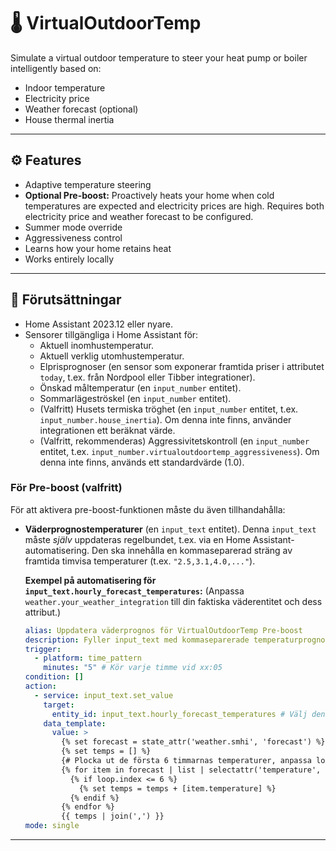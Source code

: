 # 🌡️ VirtualOutdoorTemp

Simulate a virtual outdoor temperature to steer your heat pump or boiler intelligently based on:

- Indoor temperature
- Electricity price
- Weather forecast (optional)
- House thermal inertia

---

## ⚙️ Features

- Adaptive temperature steering
- **Optional Pre-boost:** Proactively heats your home when cold temperatures are expected and electricity prices are high. Requires both electricity price and weather forecast to be configured.
- Summer mode override
- Aggressiveness control
- Learns how your home retains heat
- Works entirely locally

---

## 📌 Förutsättningar

* Home Assistant 2023.12 eller nyare.
* Sensorer tillgängliga i Home Assistant för:
    * Aktuell inomhustemperatur.
    * Aktuell verklig utomhustemperatur.
    * Elprisprognoser (en sensor som exponerar framtida priser i attributet `today`, t.ex. från Nordpool eller Tibber integrationer).
    * Önskad måltemperatur (en `input_number` entitet).
    * Sommarlägeströskel (en `input_number` entitet).
    * (Valfritt) Husets termiska tröghet (en `input_number` entitet, t.ex. `input_number.house_inertia`). Om denna inte finns, använder integrationen ett beräknat värde.
    * (Valfritt, rekommenderas) Aggressivitetskontroll (en `input_number` entitet, t.ex. `input_number.virtualoutdoortemp_aggressiveness`). Om denna inte finns, används ett standardvärde (1.0).

### För Pre-boost (valfritt)

För att aktivera pre-boost-funktionen måste du även tillhandahålla:

* **Väderprognostemperaturer** (en `input_text` entitet). Denna `input_text` måste *själv* uppdateras regelbundet, t.ex. via en Home Assistant-automatisering. Den ska innehålla en kommaseparerad sträng av framtida timvisa temperaturer (t.ex. `"2.5,3.1,4.0,..."`).

    **Exempel på automatisering för `input_text.hourly_forecast_temperatures`:**
    (Anpassa `weather.your_weather_integration` till din faktiska väderentitet och dess attribut.)

    ```yaml
    alias: Uppdatera väderprognos för VirtualOutdoorTemp Pre-boost
    description: Fyller input_text med kommaseparerade temperaturprognoser för VirtualOutdoorTemp.
    trigger:
      - platform: time_pattern
        minutes: "5" # Kör varje timme vid xx:05
    condition: []
    action:
      - service: input_text.set_value
        target:
          entity_id: input_text.hourly_forecast_temperatures # Välj denna entitet i VirtualOutdoorTemp-konfigurationen
        data_template:
          value: >
            {% set forecast = state_attr('weather.smhi', 'forecast') %} {# Exempel med SMHI, anpassa till din #}
            {% set temps = [] %}
            {# Plocka ut de första 6 timmarnas temperaturer, anpassa lookahead_hours i pre_boost.py vid behov #}
            {% for item in forecast | list | selectattr('temperature', 'is_number') | list %}
              {% if loop.index <= 6 %}
                {% set temps = temps + [item.temperature] %}
              {% endif %}
            {% endfor %}
            {{ temps | join(',') }}
    mode: single
    ```

---
